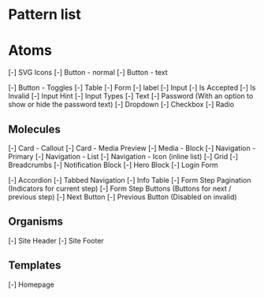 # Pattern list

# Atoms

[-] SVG Icons
[-] Button - normal
[-] Button - text

[-] Button - Toggles
[-] Table
[-] Form
[-] label
[-] Input
    [-] Is Accepted
    [-] Is Invalid
[-] Input Hint
[-] Input Types
    [-] Text
    [-] Password (With an option to show or hide the password text)
    [-] Dropdown
    [-] Checkbox
    [-] Radio


## Molecules

[-] Card - Callout
[-] Card - Media Preview
[-] Media - Block
[-] Navigation - Primary
[-] Navigation - List
[-] Navigation - Icon (inline list)
[-] Grid
[-] Breadcrumbs
[-] Notification Block
[-] Hero Block
[-] Login Form

[-] Accordion
[-] Tabbed Navigation
[-] Info Table
[-] Form Step Pagination (Indicators for current step)
[-] Form Step Buttons (Buttons for next / previous step)
    [-] Next Button
    [-] Previous Button (Disabled on invalid)


## Organisms
[-] Site Header
[-] Site Footer


## Templates

[-] Homepage
